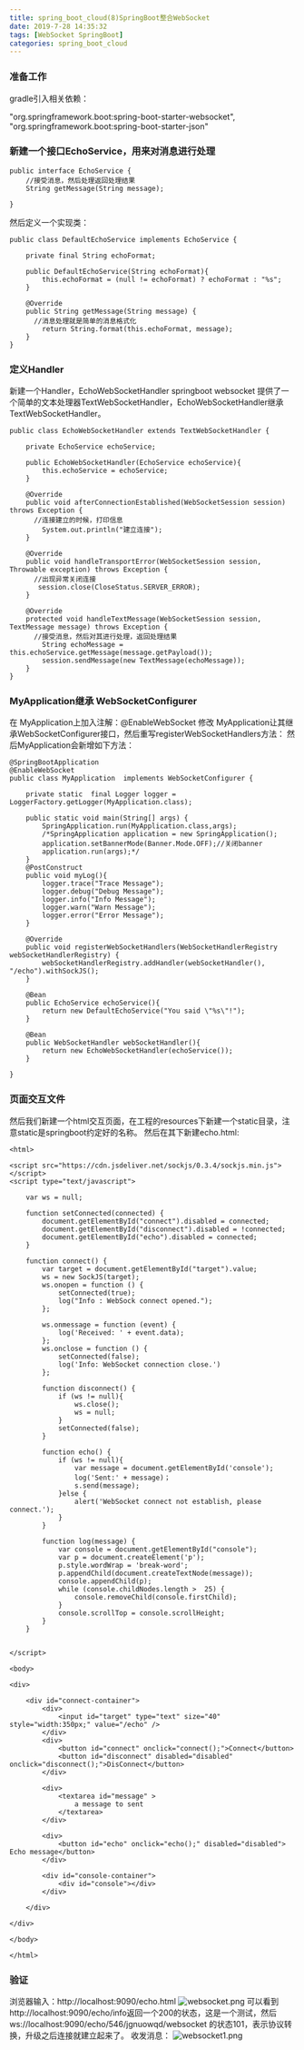 ```yaml
---
title: spring_boot_cloud(8)SpringBoot整合WebSocket
date: 2019-7-28 14:35:32
tags: [WebSocket SpringBoot]
categories: spring_boot_cloud
---
```


### 准备工作
gradle引入相关依赖：
<!-- more -->
"org.springframework.boot:spring-boot-starter-websocket",
"org.springframework.boot:spring-boot-starter-json"

### 新建一个接口EchoService，用来对消息进行处理
```
public interface EchoService {
    //接受消息，然后处理返回处理结果
    String getMessage(String message);

}
```

然后定义一个实现类：
```
public class DefaultEchoService implements EchoService {

    private final String echoFormat;

    public DefaultEchoService(String echoFormat){
        this.echoFormat = (null != echoFormat) ? echoFormat : "%s";
    }

    @Override
    public String getMessage(String message) {
      //消息处理就是简单的消息格式化
        return String.format(this.echoFormat, message);
    }
}
```

### 定义Handler
新建一个Handler，EchoWebSocketHandler springboot websocket 提供了一个简单的文本处理器TextWebSocketHandler，EchoWebSocketHandler继承TextWebSocketHandler。
```
public class EchoWebSocketHandler extends TextWebSocketHandler {

    private EchoService echoService;

    public EchoWebSocketHandler(EchoService echoService){
        this.echoService = echoService;
    }

    @Override
    public void afterConnectionEstablished(WebSocketSession session) throws Exception {
      //连接建立的时候，打印信息
        System.out.println("建立连接");
    }

    @Override
    public void handleTransportError(WebSocketSession session, Throwable exception) throws Exception {
      //出现异常关闭连接
       session.close(CloseStatus.SERVER_ERROR);
    }

    @Override
    protected void handleTextMessage(WebSocketSession session, TextMessage message) throws Exception {
      //接受消息，然后对其进行处理，返回处理结果
        String echoMessage = this.echoService.getMessage(message.getPayload());
        session.sendMessage(new TextMessage(echoMessage));
    }
}
```

### MyApplication继承 WebSocketConfigurer
在 MyApplication上加入注解：@EnableWebSocket
修改 MyApplication让其继承WebSocketConfigurer接口，然后重写registerWebSocketHandlers方法：
然后MyApplication会新增如下方法：
```
@SpringBootApplication
@EnableWebSocket
public class MyApplication  implements WebSocketConfigurer {

    private static  final Logger logger = LoggerFactory.getLogger(MyApplication.class);

    public static void main(String[] args) {
        SpringApplication.run(MyApplication.class,args);
        /*SpringApplication application = new SpringApplication();
        application.setBannerMode(Banner.Mode.OFF);//关闭banner
        application.run(args);*/
    }
    @PostConstruct
    public void myLog(){
        logger.trace("Trace Message");
        logger.debug("Debug Message");
        logger.info("Info Message");
        logger.warn("Warn Message");
        logger.error("Error Message");
    }

    @Override
    public void registerWebSocketHandlers(WebSocketHandlerRegistry webSocketHandlerRegistry) {
        webSocketHandlerRegistry.addHandler(webSocketHandler(), "/echo").withSockJS();
    }

    @Bean
    public EchoService echoService(){
        return new DefaultEchoService("You said \"%s\"!");
    }

    @Bean
    public WebSocketHandler webSocketHandler(){
        return new EchoWebSocketHandler(echoService());
    }

}
```

### 页面交互文件
然后我们新建一个html交互页面，在工程的resources下新建一个static目录，注意static是springboot约定好的名称。
然后在其下新建echo.html:
```
<html>

<script src="https://cdn.jsdeliver.net/sockjs/0.3.4/sockjs.min.js"></script>
<script type="text/javascript">

    var ws = null;

    function setConnected(connected) {
        document.getElementById("connect").disabled = connected;
        document.getElementById("disconnect").disabled = !connected;
        document.getElementById("echo").disabled = connected;
    }

    function connect() {
        var target = document.getElementById("target").value;
        ws = new SockJS(target);
        ws.onopen = function () {
            setConnected(true);
            log("Info : WebSock connect opened.");
        };

        ws.onmessage = function (event) {
            log('Received: ' + event.data);
        };
        ws.onclose = function () {
            setConnected(false);
            log('Info: WebSocket connection close.')
        };

        function disconnect() {
            if (ws != null){
                ws.close();
                ws = null;
            }
            setConnected(false);
        }

        function echo() {
            if (ws != null){
                var message = document.getElementById('console');
                log('Sent:' + message)；
                s.send(message);
            }else {
                alert('WebSocket connect not establish, please connect.');
            }
        }

        function log(message) {
            var console = document.getElementById("console");
            var p = document.createElement('p');
            p.style.wordWrap = 'break-word';
            p.appendChild(document.createTextNode(message));
            console.appendChild(p);
            while (console.childNodes.length >  25) {
                console.removeChild(console.firstChild);
            }
            console.scrollTop = console.scrollHeight;
        }
    }


</script>

<body>

<div>

    <div id="connect-container">
        <div>
            <input id="target" type="text" size="40" style="width:350px;" value="/echo" />
        </div>
        <div>
            <button id="connect" onclick="connect();">Connect</button>
            <button id="disconnect" disabled="disabled" onclick="disconnect();">DisConnect</button>
        </div>

        <div>
            <textarea id="message" >
                a message to sent
            </textarea>
        </div>

        <div>
            <button id="echo" onclick="echo();" disabled="disabled"> Echo message</button>
        </div>

        <div id="console-container">
            <div id="console"></div>
        </div>

    </div>

</div>

</body>

</html>
```

### 验证
浏览器输入：http://localhost:9090/echo.html
![websocket.png](websocket.png)
可以看到http://localhost:9090/echo/info返回一个200的状态，这是一个测试，然后
ws://localhost:9090/echo/546/jgnuowqd/websocket 的状态101，表示协议转换，升级之后连接就建立起来了。
收发消息：
![websocket1.png](websocket1.png)
